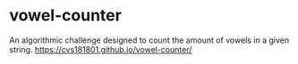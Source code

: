 # vowel-counter
An algorithmic challenge designed to count the amount of vowels in a given string.
https://cvs181801.github.io/vowel-counter/
